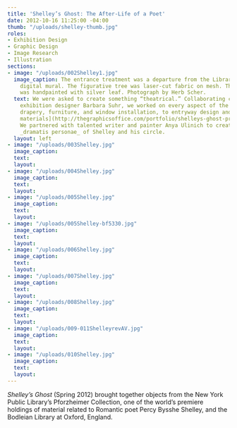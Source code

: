 ```yaml
---
title: 'Shelley’s Ghost: The After-Life of a Poet'
date: 2012-10-16 11:25:00 -04:00
thumb: "/uploads/shelley-thumb.jpg"
roles:
- Exhibition Design
- Graphic Design
- Image Research
- Illustration
sections:
- image: "/uploads/002Shelley1.jpg"
  image_caption: The entrance treatment was a departure from the Library's typical
    digital mural. The figurative tree was laser-cut fabric on mesh. The show’s title
    was handpainted with silver leaf. Photograph by Herb Scher.
  text: We were asked to create something “theatrical.” Collaborating closely with
    exhibition designer Barbara Suhr, we worked on every aspect of the show, from
    drapery, furniture, and window installation, to entryway design and [all printed
    materials](http://thegraphicsoffice.com/portfolio/shelleys-ghost-print-and-digital/).
    We partnered with talented writer and painter Anya Ulinich to create a collaged
    _dramatis personae_ of Shelley and his circle.
  layout: left
- image: "/uploads/003Shelley.jpg"
  image_caption: 
  text: 
  layout: 
- image: "/uploads/004Shelley.jpg"
  image_caption: 
  text: 
  layout: 
- image: "/uploads/005Shelley.jpg"
  image_caption: 
  text: 
  layout: 
- image: "/uploads/005Shelley-bf5330.jpg"
  image_caption: 
  text: 
  layout: 
- image: "/uploads/006Shelley.jpg"
  image_caption: 
  text: 
  layout: 
- image: "/uploads/007Shelley.jpg"
  image_caption: 
  text: 
  layout: 
- image: "/uploads/008Shelley.jpg"
  image_caption: 
  text: 
  layout: 
- image: "/uploads/009-011ShelleyrevAV.jpg"
  image_caption: 
  text: 
  layout: 
- image: "/uploads/010Shelley.jpg"
  image_caption: 
  text: 
  layout: 
---
```


_Shelley’s Ghost_ (Spring 2012) brought together objects from the New York Public Library’s Pforzheimer Collection, one of the world’s premiere holdings of material related to Romantic poet Percy Bysshe Shelley, and the Bodleian Library at Oxford, England.